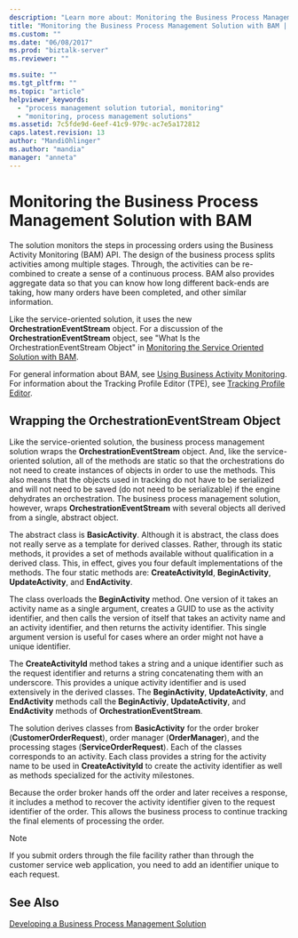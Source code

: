 ```yaml
---
description: "Learn more about: Monitoring the Business Process Management Solution with BAM"
title: "Monitoring the Business Process Management Solution with BAM | Microsoft Docs"
ms.custom: ""
ms.date: "06/08/2017"
ms.prod: "biztalk-server"
ms.reviewer: ""

ms.suite: ""
ms.tgt_pltfrm: ""
ms.topic: "article"
helpviewer_keywords: 
  - "process management solution tutorial, monitoring"
  - "monitoring, process management solutions"
ms.assetid: 7c5fde9d-6eef-41c9-979c-ac7e5a172812
caps.latest.revision: 13
author: "MandiOhlinger"
ms.author: "mandia"
manager: "anneta"
---
```

# Monitoring the Business Process Management Solution with BAM
The solution monitors the steps in processing orders using the Business Activity Monitoring (BAM) API. The design of the business process splits activities among multiple stages. Through, the activities can be re-combined to create a sense of a continuous process. BAM also provides aggregate data so that you can know how long different back-ends are taking, how many orders have been completed, and other similar information.  
  
 Like the service-oriented solution, it uses the new **OrchestrationEventStream** object. For a discussion of the **OrchestrationEventStream** object, see "What Is the OrchestrationEventStream Object" in [Monitoring the Service Oriented Solution with BAM](../core/monitoring-the-service-oriented-solution-with-bam.md).  
  
 For general information about BAM, see [Using Business Activity Monitoring](../core/using-business-activity-monitoring.md). For information about the Tracking Profile Editor (TPE), see [Tracking Profile Editor](../core/tracking-profile-editor.md).  
  
## Wrapping the OrchestrationEventStream Object  
 Like the service-oriented solution, the business process management solution wraps the **OrchestrationEventStream** object. And, like the service-oriented solution, all of the methods are static so that the orchestrations do not need to create instances of objects in order to use the methods. This also means that the objects used in tracking do not have to be serialized and will not need to be saved (do not need to be serializable) if the engine dehydrates an orchestration. The business process management solution, however, wraps **OrchestrationEventStream** with several objects all derived from a single, abstract object.  
  
 The abstract class is **BasicActivity**. Although it is abstract, the class does not really serve as a template for derived classes. Rather, through its static methods, it provides a set of methods available without qualification in a derived class. This, in effect, gives you four default implementations of the methods. The four static methods are: **CreateActivityId**, **BeginActivity**, **UpdateActivity**, and **EndActivity**.  
  
 The class overloads the **BeginActivity** method. One version of it takes an activity name as a single argument, creates a GUID to use as the activity identifier, and then calls the version of itself that takes an activity name and an activity identifier, and then returns the activity identifier. This single argument version is useful for cases where an order might not have a unique identifier.  
  
 The **CreateActivityId** method takes a string and a unique identifier such as the request identifier and returns a string concatenating them with an underscore. This provides a unique activity identifier and is used extensively in the derived classes. The **BeginActivity**, **UpdateActivity**, and **EndActivity** methods call the **BeginActiviy**, **UpdateActivity**, and **EndActivity** methods of **OrchestrationEventStream**.  
  
 The solution derives classes from **BasicActivity** for the order broker (**CustomerOrderRequest**), order manager (**OrderManager**), and the processing stages (**ServiceOrderRequest**). Each of the classes corresponds to an activity. Each class provides a string for the activity name to be used in **CreateActivityId** to create the activity identifier as well as methods specialized for the activity milestones.  
  
 Because the order broker hands off the order and later receives a response, it includes a method to recover the activity identifier given to the request identifier of the order. This allows the business process to continue tracking the final elements of processing the order.  
  
> [!NOTE]
>  If you submit orders through the file facility rather than through the customer service web application, you need to add an identifier unique to each request.  
  
## See Also  
 [Developing a Business Process Management Solution](../core/developing-a-business-process-management-solution.md)
